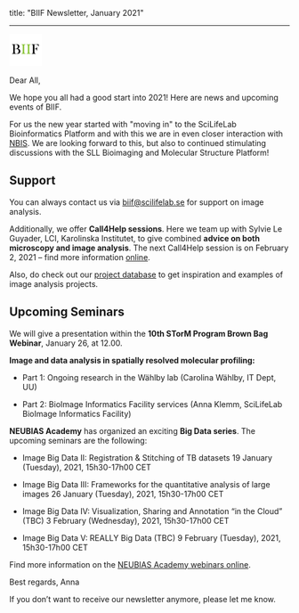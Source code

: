 title: "BIIF Newsletter, January 2021"


---
![BIIF logo](/images/biif_logo_white.png )


Dear All,

We hope you all had a good start into 2021! Here are news and upcoming events of BIIF.

For us the new year started with "moving in" to the SciLifeLab Bioinformatics Platform and with this we are in even closer interaction with [NBIS](https://www.nbis.se/). We are looking forward to this, but also to continued stimulating discussions with the SLL Bioimaging and Molecular Structure Platform!
  
## Support
You can always contact us via [biif@scilifelab.se](mailto:biif@scilifelab.se) for support on image analysis.

Additionally, we offer **Call4Help sessions**. Here we team up with Sylvie Le Guyader, LCI, Karolinska Institutet, to give combined **advice on both microscopy and image analysis**. 
The next Call4Help session is on February 2, 2021 – find more information [online](https://www.scilifelab.se/event/bioimage-informatics-call4help-9).

Also, do check out our [project database](https://biifsweden.github.io/) to get inspiration and examples of image analysis projects.

## Upcoming Seminars
We will give a presentation within the **10th STorM Program Brown Bag Webinar**, January 26, at 12.00.

**Image and data analysis in spatially resolved molecular profiling:**

  - Part 1: Ongoing research in the Wählby lab (Carolina Wählby, IT Dept, UU)

  - Part 2: BioImage Informatics Facility services (Anna Klemm, SciLifeLab BioImage Informatics Facility)

**NEUBIAS Academy** has organized an exciting **Big Data series**. The upcoming seminars are the following:

  - Image Big Data II: Registration & Stitching of TB datasets
    19 January (Tuesday), 2021, 15h30-17h00 CET

  - Image Big Data III: Frameworks for the quantitative analysis of large images
    26 January (Tuesday), 2021, 15h30-17h00 CET

  - Image Big Data IV: Visualization, Sharing and Annotation “in the Cloud” (TBC)
    3 February (Wednesday), 2021, 15h30-17h00 CET

  - Image Big Data V: REALLY Big Data (TBC)
    9 February (Tuesday), 2021, 15h30-17h00 CET

Find more information on the [NEUBIAS Academy webinars online](http://eubias.org/NEUBIAS/training-schools/neubias-academy-home/).
  
Best regards,
Anna

If you don’t want to receive our newsletter anymore, please let me know.